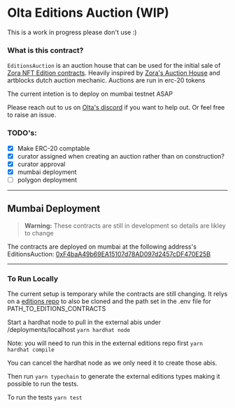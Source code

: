# Olta Editions Auction (WIP)

This is a work in progress please don't use :)

### What is this contract?
`EditionsAuction` is an auction house that can be used for the initial sale of [Zora NFT Edition contracts](https://github.com/ourzora/nft-editions). Heavily inspired by [Zora's Auction House](https://github.com/ourzora/auction-house) and artblocks dutch auction mechanic. Auctions are run in erc-20 tokens

The current intetion is to deploy on mumbai testnet ASAP

Please reach out to us on [Olta's discord](https://discord.gg/CAXNKzMa5A) if you want to help out. Or feel free to raise an issue.

### TODO's:

- [x] Make ERC-20 comptable
- [x] curator assigned when creating an auction rather than on construction?
- [x] curator approval
- [x] mumbai deployment
- [ ] polygon deployment

---

## Mumbai Deployment

> **Warning:** These contracts are still in development so details are likley to change

The contracts are deployed on mumbai at the following address's
EditionsAuction: [0xF4baA49b69EA15107d78AD097d2457cDF470E25B](https://mumbai.polygonscan.com/address/0xF4baA49b69EA15107d78AD097d2457cDF470E25B)

---

### To Run Locally

The current setup is temporary while the contracts are still changing.
It relys on a [editions repo](https://github.com/olta-art/olta-nft-editions) to also be cloned and the path set in the .env file for PATH_TO_EDITIONS_CONTRACTS

Start a hardhat node to pull in the external abis under /deployments/localhost
```yarn hardhat node```

Note: you will need to run this in the external editions repo first
```yarn hardhat compile```

You can cancel the hardhat node as we only need it to create those abis.

Then run ```yarn typechain``` to generate the external editions types making it possible to run the tests.

To run the tests
```yarn test```